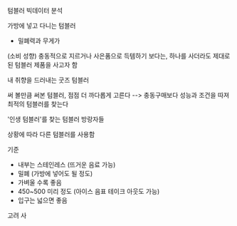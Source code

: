텀블러 빅데이터 분석

가방에 넣고 다니는 텀블러
- 밀폐력과 무게가 

(소비 성향)
충동적으로 지르거나 사은품으로 득템하기 보다는, 하나를 사더라도 제대로 된 텀블러 제품을 사고자 함

내 취향을 드러내는 굿즈 텀블러

써 볼만큼 써본 텀블러, 점점 더 까다롭게 고른다
--> 충동구매보다 성능과 조건을 따져 최적의 텀블러를 찾는다

'인생 텀블러'를 찾는 텀블러 방랑자들

상황에 따라 다른 텀블러를 사용함

기준
- 내부는 스테인레스 (뜨거운 음료 가능)
- 밀폐 (가방에 넣어도 될 정도)
- 가벼울 수록 좋음
- 450~500 미리 정도 (아이스 음표 테이크 아웃도 가능)
- 입구는 넓으면 좋음


고려 사